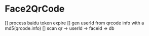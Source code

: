 # Face2QrCode

[] process baidu token expire
[] gen userId from qrcode info with a md5(qrcode.info)
[] scan qr -> userId -> faceid => db

